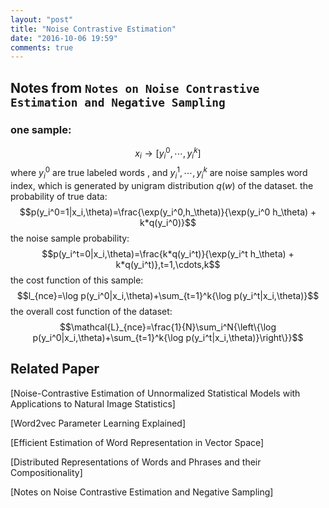 ```yaml
---
layout: "post"
title: "Noise Contrastive Estimation"
date: "2016-10-06 19:59"
comments: true
---
```


## Notes from `Notes on Noise Contrastive Estimation and Negative Sampling`
### one sample:

$$x_i \to [y_i^0,\cdots,y_{i}^{k}]$$
where $y_i^0$ are true labeled words , and $y_i^1,\cdots,y_i^{k}$ are noise samples word index, which is generated by unigram distribution $q(w)$ of the dataset.
the probability of true data:
$$p(y_i^0=1|x_i,\theta)=\frac{\exp(y_i^0,h_\theta)}{\exp(y_i^0 h_\theta) + k*q(y_i^0)}$$
the noise sample probability:
$$p(y_i^t=0|x_i,\theta)=\frac{k*q(y_i^t)}{\exp(y_i^t h_\theta) + k*q(y_i^t)},t=1,\cdots,k$$
the cost function of this sample:
$$l_{nce}=\log p(y_i^0|x_i,\theta)+\sum_{t=1}^k{\log p(y_i^t|x_i,\theta)}$$
the overall cost function of the dataset:
$$\mathcal{L}_{nce}=\frac{1}{N}\sum_i^N{\left\{\log p(y_i^0|x_i,\theta)+\sum_{t=1}^k{\log p(y_i^t|x_i,\theta)}\right\}}$$

## Related Paper
[Noise-Contrastive Estimation of Unnormalized Statistical Models with Applications to Natural Image Statistics]

[Word2vec Parameter Learning Explained]

[Efficient Estimation of Word Representation in Vector Space]

[Distributed Representations of Words and Phrases and their Compositionality]

[Notes on Noise Contrastive Estimation and Negative Sampling]
